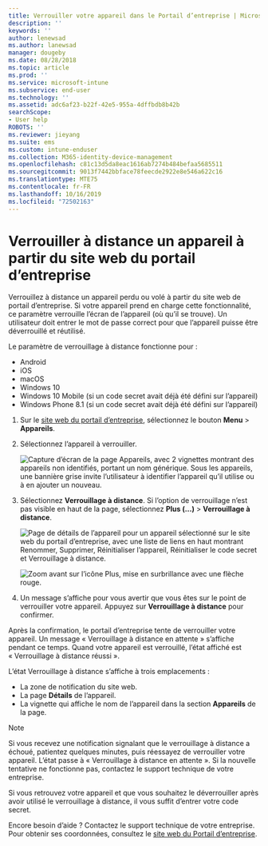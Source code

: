 ```yaml
---
title: Verrouiller votre appareil dans le Portail d’entreprise | Microsoft Docs
description: ''
keywords: ''
author: lenewsad
ms.author: lanewsad
manager: dougeby
ms.date: 08/28/2018
ms.topic: article
ms.prod: ''
ms.service: microsoft-intune
ms.subservice: end-user
ms.technology: ''
ms.assetid: adc6af23-b22f-42e5-955a-4dffbdb8b42b
searchScope:
- User help
ROBOTS: ''
ms.reviewer: jieyang
ms.suite: ems
ms.custom: intune-enduser
ms.collection: M365-identity-device-management
ms.openlocfilehash: c81c13d5da8eac1616ab7274b484befaa5685511
ms.sourcegitcommit: 9013f7442bbface78feecde2922e8e546a622c16
ms.translationtype: MTE75
ms.contentlocale: fr-FR
ms.lasthandoff: 10/16/2019
ms.locfileid: "72502163"
---
```

# <a name="remotely-lock-your-device-from-the-company-portal-website"></a>Verrouiller à distance un appareil à partir du site web du portail d’entreprise

Verrouillez à distance un appareil perdu ou volé à partir du site web de portail d’entreprise. Si votre appareil prend en charge cette fonctionnalité, ce paramètre verrouille l’écran de l’appareil (où qu’il se trouve). Un utilisateur doit entrer le mot de passe correct pour que l’appareil puisse être déverrouillé et réutilisé.   

Le paramètre de verrouillage à distance fonctionne pour :

* Android
* iOS
* macOS
* Windows 10
* Windows 10 Mobile (si un code secret avait déjà été défini sur l’appareil)
* Windows Phone 8.1 (si un code secret avait déjà été défini sur l’appareil)  

1. Sur le [site web du portail d’entreprise](https://portal.manage.microsoft.com), sélectionnez le bouton __Menu__ > __Appareils__.  

2. Sélectionnez l’appareil à verrouiller.  

    ![Capture d’écran de la page Appareils, avec 2 vignettes montrant des appareils non identifiés, portant un nom générique. Sous les appareils, une bannière grise invite l’utilisateur à identifier l’appareil qu’il utilise ou à en ajouter un nouveau.](./media/rename-reset-device-step2-1808.png) 

3. Sélectionnez **Verrouillage à distance**. Si l’option de verrouillage n’est pas visible en haut de la page, sélectionnez **Plus (...)**  > **Verrouillage à distance**.  

   ![Page de détails de l’appareil pour un appareil sélectionné sur le site web du portail d’entreprise, avec une liste de liens en haut montrant Renommer, Supprimer, Réinitialiser l’appareil, Réinitialiser le code secret et Verrouillage à distance. ](./media/rename-reset-device-1808.png) 

    ![Zoom avant sur l’icône Plus, mise en surbrillance avec une flèche rouge.](./media/rename-reset-device-step3-more-1808.png)    

4. Un message s’affiche pour vous avertir que vous êtes sur le point de verrouiller votre appareil. Appuyez sur **Verrouillage à distance** pour confirmer.

Après la confirmation, le portail d’entreprise tente de verrouiller votre appareil. Un message « Verrouillage à distance en attente » s’affiche pendant ce temps. Quand votre appareil est verrouillé, l’état affiché est « Verrouillage à distance réussi ».  

L’état Verrouillage à distance s’affiche à trois emplacements :

* La zone de notification du site web.
* La page **Détails** de l’appareil.
* La vignette qui affiche le nom de l’appareil dans la section **Appareils** de la page.  

> [!Note]
> Si vous recevez une notification signalant que le verrouillage à distance a échoué, patientez quelques minutes, puis réessayez de verrouiller votre appareil. L’état passe à « Verrouillage à distance en attente ». Si la nouvelle tentative ne fonctionne pas, contactez le support technique de votre entreprise.

Si vous retrouvez votre appareil et que vous souhaitez le déverrouiller après avoir utilisé le verrouillage à distance, il vous suffit d’entrer votre code secret.  

Encore besoin d’aide ? Contactez le support technique de votre entreprise. Pour obtenir ses coordonnées, consultez le [site web du Portail d’entreprise](https://go.microsoft.com/fwlink/?linkid=2010980).
